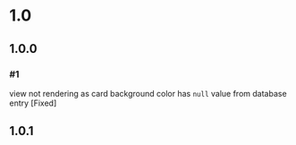 # 1.0
## 1.0.0
### #1 
view not rendering as card background color has `null` value from database entry [Fixed]
## 1.0.1

